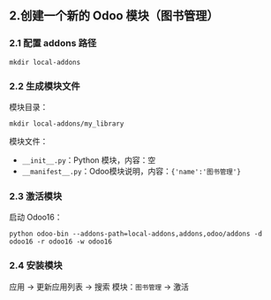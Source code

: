 ## 2.创建一个新的 Odoo 模块（图书管理）

### 2.1 配置 addons 路径
```
mkdir local-addons 
```
### 2.2 生成模块文件

模块目录：

```
mkdir local-addons/my_library
```

模块文件：

* `__init__.py`：Python 模块，内容：空
* `__manifest__.py`：Odoo模块说明，内容：`{'name':'图书管理'}`

### 2.3 激活模块

启动 Odoo16：

```
python odoo-bin --addons-path=local-addons,addons,odoo/addons -d odoo16 -r odoo16 -w odoo16
```

### 2.4 安装模块

应用 -> 更新应用列表 -> 搜索 模块：`图书管理` -> 激活
